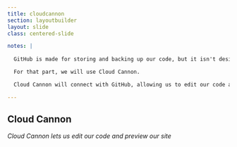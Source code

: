 ```yaml
---
title: cloudcannon
section: layoutbuilder
layout: slide
class: centered-slide

notes: |
  
  GitHub is made for storing and backing up our code, but it isn't designed for editing code or previewing your site.

  For that part, we will use Cloud Cannon.

  Cloud Cannon will connect with GitHub, allowing us to edit our code and also see a live preview of what it looks like.

---
```


## Cloud Cannon

_Cloud Cannon lets us edit our code and preview our site_